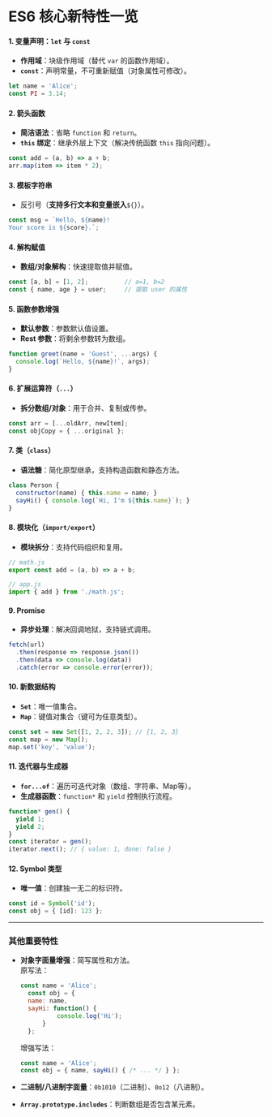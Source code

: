 # ES6 核心新特性一览

#### **1. 变量声明：`let` 与 `const`**
- **作用域**：块级作用域（替代 `var` 的函数作用域）。  
- **`const`**：声明常量，不可重新赋值（对象属性可修改）。  
```javascript
let name = 'Alice';
const PI = 3.14;
```

#### **2. 箭头函数**
- **简洁语法**：省略 `function` 和 `return`。  
- **`this` 绑定**：继承外层上下文（解决传统函数 `this` 指向问题）。  
```javascript
const add = (a, b) => a + b;
arr.map(item => item * 2);
```


#### **3. 模板字符串**
- 反引号（**支持多行文本和变量嵌入**`${}`）。  
```javascript
const msg = `Hello, ${name}! 
Your score is ${score}.`;
```

#### **4. 解构赋值**
- **数组/对象解构**：快速提取值并赋值。  
```javascript
const [a, b] = [1, 2];          // a=1, b=2
const { name, age } = user;     // 提取 user 的属性
```

#### **5. 函数参数增强**
- **默认参数**：参数默认值设置。  
- **Rest 参数**：将剩余参数转为数组。  
```javascript
function greet(name = 'Guest', ...args) {
  console.log(`Hello, ${name}!`, args);
}
```

#### **6. 扩展运算符（`...`）**
- **拆分数组/对象**：用于合并、复制或传参。  
```javascript
const arr = [...oldArr, newItem];
const objCopy = { ...original };
```

#### **7. 类（`class`）**
- **语法糖**：简化原型继承，支持构造函数和静态方法。  
```javascript
class Person {
  constructor(name) { this.name = name; }
  sayHi() { console.log(`Hi, I'm ${this.name}`); }
}
```

#### **8. 模块化（`import/export`）**
- **模块拆分**：支持代码组织和复用。  
```javascript
// math.js
export const add = (a, b) => a + b;

// app.js
import { add } from './math.js';
```

#### **9. Promise**
- **异步处理**：解决回调地狱，支持链式调用。  
```javascript
fetch(url)
  .then(response => response.json())
  .then(data => console.log(data))
  .catch(error => console.error(error));
```

#### **10. 新数据结构**
- **`Set`**：唯一值集合。  
- **`Map`**：键值对集合（键可为任意类型）。  
```javascript
const set = new Set([1, 2, 2, 3]); // {1, 2, 3}
const map = new Map();
map.set('key', 'value');
```

#### **11. 迭代器与生成器**
- **`for...of`**：遍历可迭代对象（数组、字符串、Map等）。  
- **生成器函数**：`function*` 和 `yield` 控制执行流程。  
```javascript
function* gen() {
  yield 1;
  yield 2;
}
const iterator = gen();
iterator.next(); // { value: 1, done: false }
```

#### **12. Symbol 类型**
- **唯一值**：创建独一无二的标识符。  
```javascript
const id = Symbol('id');
const obj = { [id]: 123 };
```

---

### **其他重要特性**
- **对象字面量增强**：简写属性和方法。  
  原写法：
  ```javascript
  const name = 'Alice';
    const obj = {
    name: name,
    sayHi: function() {
            console.log('Hi');
        }
    };
  ```
    增强写法：
  ```javascript
  const name = 'Alice';
  const obj = { name, sayHi() { /* ... */ } };
  ```

- **二进制/八进制字面量**：`0b1010`（二进制）、`0o12`（八进制）。  
- **`Array.prototype.includes`**：判断数组是否包含某元素。  